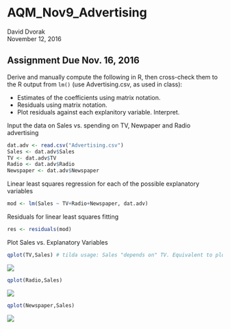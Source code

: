 # AQM_Nov9_Advertising
David Dvorak  
November 12, 2016  



## Assignment Due Nov. 16, 2016

Derive and manually compute the following in R, then cross-check them to the R output from `lm()` (use Advertising.csv, as used in class):

* Estimates of the coefficients using matrix notation.
* Residuals using matrix notation.
* Plot residuals against each explanitory variable. Interpret.


Input the data on Sales vs. spending on TV, Newpaper and Radio advertising

```r
dat.adv <- read.csv("Advertising.csv")
Sales <- dat.adv$Sales
TV <- dat.adv$TV
Radio <- dat.adv$Radio
Newspaper <- dat.adv$Newspaper
```
Linear least squares regression for each of the possible explanatory variables

```r
mod <- lm(Sales ~ TV+Radio+Newspaper, dat.adv)
```
Residuals for linear least squares fitting

```r
res <- residuals(mod)
```

Plot Sales vs. Explanatory Variables

```r
qplot(TV,Sales) # tilda usage: Sales "depends on" TV. Equivalent to plot(TV,S)
```

![](AQM_Nov9_Advertising_and_Regression_files/figure-html/unnamed-chunk-4-1.png)<!-- -->

```r
qplot(Radio,Sales)
```

![](AQM_Nov9_Advertising_and_Regression_files/figure-html/unnamed-chunk-4-2.png)<!-- -->

```r
qplot(Newspaper,Sales)
```

![](AQM_Nov9_Advertising_and_Regression_files/figure-html/unnamed-chunk-4-3.png)<!-- -->
